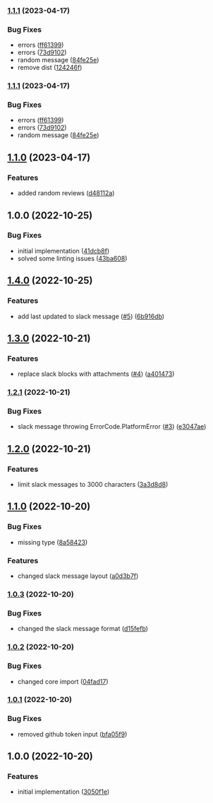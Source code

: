 ### [1.1.1](https://github.com/sebastiancretu/github-action-pr-slack-reminder/compare/v1.1.0...v1.1.1) (2023-04-17)


### Bug Fixes

* errors ([ff61399](https://github.com/sebastiancretu/github-action-pr-slack-reminder/commit/ff61399f5dbf0f7d9c4ccc0a1e185d03d6fb8905))
* errors ([73d9102](https://github.com/sebastiancretu/github-action-pr-slack-reminder/commit/73d9102c49c0e86e0bc47fac62b844de53135f33))
* random message ([84fe25e](https://github.com/sebastiancretu/github-action-pr-slack-reminder/commit/84fe25efc08554b440f8c3784eb5c1cb395b332a))
* remove dist ([124246f](https://github.com/sebastiancretu/github-action-pr-slack-reminder/commit/124246f5a237c9809439264cb5c9d13538cdf3f6))

### [1.1.1](https://github.com/sebastiancretu/github-action-pr-slack-reminder/compare/v1.1.0...v1.1.1) (2023-04-17)


### Bug Fixes

* errors ([ff61399](https://github.com/sebastiancretu/github-action-pr-slack-reminder/commit/ff61399f5dbf0f7d9c4ccc0a1e185d03d6fb8905))
* errors ([73d9102](https://github.com/sebastiancretu/github-action-pr-slack-reminder/commit/73d9102c49c0e86e0bc47fac62b844de53135f33))
* random message ([84fe25e](https://github.com/sebastiancretu/github-action-pr-slack-reminder/commit/84fe25efc08554b440f8c3784eb5c1cb395b332a))

## [1.1.0](https://github.com/sebastiancretu/github-action-pr-slack-reminder/compare/v1.0.0...v1.1.0) (2023-04-17)


### Features

* added random reviews ([d48112a](https://github.com/sebastiancretu/github-action-pr-slack-reminder/commit/d48112a4a530707f5e01c0e03f8a7853fd763d97))

## 1.0.0 (2022-10-25)


### Bug Fixes

* initial implementation ([41dcb8f](https://github.com/sebastiancretu/github-action-pr-slack-reminder/commit/41dcb8f229c1263181d28b28146531a813a2f219))
* solved some linting issues ([43ba608](https://github.com/sebastiancretu/github-action-pr-slack-reminder/commit/43ba6089921b0ebc2a75d4bb17d5a5c9af4f8a5e))

## [1.4.0](https://github.com/sebastiancretu/github-action-pr-slack-reminder/compare/v1.3.0...v1.4.0) (2022-10-25)


### Features

* add last updated to slack message ([#5](https://github.com/sebastiancretu/github-action-pr-slack-reminder/issues/5)) ([6b916db](https://github.com/sebastiancretu/github-action-pr-slack-reminder/commit/6b916dba9586526872917a275da2d0e2325a9b35))

## [1.3.0](https://github.com/sebastiancretu/github-action-pr-slack-reminder/compare/v1.2.1...v1.3.0) (2022-10-21)


### Features

* replace slack blocks with attachments ([#4](https://github.com/sebastiancretu/github-action-pr-slack-reminder/issues/4)) ([a401473](https://github.com/sebastiancretu/github-action-pr-slack-reminder/commit/a401473a66d6ca552b20abf1608ba2d5156e172c))

### [1.2.1](https://github.com/sebastiancretu/github-action-pr-slack-reminder/compare/v1.2.0...v1.2.1) (2022-10-21)


### Bug Fixes

* slack message throwing ErrorCode.PlatformError ([#3](https://github.com/sebastiancretu/github-action-pr-slack-reminder/issues/3)) ([e3047ae](https://github.com/sebastiancretu/github-action-pr-slack-reminder/commit/e3047aee743fceac893116474c9abbc004eead71))

## [1.2.0](https://github.com/sebastiancretu/github-action-pr-slack-reminder/compare/v1.1.0...v1.2.0) (2022-10-21)


### Features

* limit slack messages to 3000 characters ([3a3d8d8](https://github.com/sebastiancretu/github-action-pr-slack-reminder/commit/3a3d8d8fd56708f175d4af5a9e4ea9d923b1ad0e))

## [1.1.0](https://github.com/sebastiancretu/github-action-pr-slack-reminder/compare/v1.0.3...v1.1.0) (2022-10-20)


### Bug Fixes

* missing type ([8a58423](https://github.com/sebastiancretu/github-action-pr-slack-reminder/commit/8a584237837282e30f0020c317dbb3786a82fc7e))


### Features

* changed slack message layout ([a0d3b7f](https://github.com/sebastiancretu/github-action-pr-slack-reminder/commit/a0d3b7fcfc1687005bfa2365b9f9efca9b979a61))

### [1.0.3](https://github.com/sebastiancretu/github-action-pr-slack-reminder/compare/v1.0.2...v1.0.3) (2022-10-20)


### Bug Fixes

* changed the slack message format ([d15fefb](https://github.com/sebastiancretu/github-action-pr-slack-reminder/commit/d15fefbfa2ba50f976bc1c320d6b98bb55f38554))

### [1.0.2](https://github.com/sebastiancretu/github-action-pr-slack-reminder/compare/v1.0.1...v1.0.2) (2022-10-20)


### Bug Fixes

* changed core import ([04fad17](https://github.com/sebastiancretu/github-action-pr-slack-reminder/commit/04fad17e83f942c23ccb14a181bba48b9c286a9b))

### [1.0.1](https://github.com/sebastiancretu/github-action-pr-slack-reminder/compare/v1.0.0...v1.0.1) (2022-10-20)


### Bug Fixes

* removed github token input ([bfa05f9](https://github.com/sebastiancretu/github-action-pr-slack-reminder/commit/bfa05f9954ed9a69d746b5a29c4480ea0ad32ab7))

## 1.0.0 (2022-10-20)


### Features

* initial implementation ([3050f1e](https://github.com/sebastiancretu/github-action-pr-slack-reminder/commit/3050f1e5105d453e8024640380cc1f6b1ab17fba))
